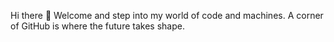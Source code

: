  Hi there 👋
 Welcome and step into my world of code and machines.
 A corner of GitHub is where the future takes shape.

